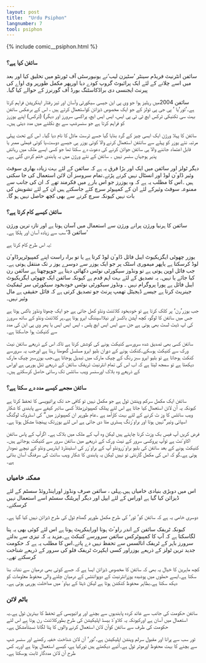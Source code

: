 ```yaml
---
layout: post
title:  "Urdu Psiphon"
langnumber: 7
tool: psiphon
---
```


{% include comic__psiphon.html %}



<h3 class='subhed'>سائفن کیا ہے؟</h3>

سائفن انٹرنیٹ فریڈم سینٹر ’سٹیزن لیب‘نے یونیورسٹی آف ٹورنٹو میں تخلیق کیا اور بعد میں اسے چلانے کے لئے ایک پرائیوٹ گروپ کودے دیا اورپھر مکمل طورپر وی اواے کی پیرنٹ ایجنسی دی براڈکاسٹنگ بورڈ آف گورنرز کے حوالے کیا گیا۔

سائفن 2004میں ریلیز ہوا جو وی پی این جیسی سیکورٹی وآسان اور تیز رفتار اینکرپشن فراہم کرتا ہے۔’ٹور‘یا ’ پی جی پی ٹولز کے جو ایک مخصوص ڈیزائن کواستعمال کرتے ہیں ، اس کے برعکس سائفن بہت سی تکنیکی ٹرکس ایچ ٹی ٹی پی ایس، ایس ایس ایچ، پراکسی سرورز اور دیگر) (ٹرکس) اپنے یوزرز کو فراہم کرتا ہے جو سنسرشپ سے بچ نکلنے میں مدد دیتی ہیں۔

سائفن کا پہلا ورژن ایک ایسی چیز کے گرد بنایا گیا جسے ٹرسٹ ماڈل کا نام دیا گیا۔ اس کے تحت پہلی مرتبہ نئے یوزر کو پہلے سے سائئفن استعمال کرنے والا کوئی یوزر ہی جیسے دوست،یا کوئی فیملی ممبر یا قابل اعتماد جاننے والا ہی سائفن جوائن کرنے کی دعوت دے سکتا تھا جو کسی ایسے ملک میں رہائش پذیر ہوجہاں سنسر نہیں ۔ سائفن کے نئے ورژن میں یہ پابندی ختم کردی گئی ہے۔

دیگر ٹولز اور سائفن میں ایک اور بڑا فرق یہ ہے کہ سائفن کے لئے بہت زیادہ بھاری سوفٹ وئیر ڈاوٴن لوڈ اور انسٹال نہیں کرنے پڑتے۔تمام سروسز آن لائن استعمال کی جا سکتی ہیں ۔اس کا مطلب یہ ہے کہ وہ یوزرز جو اس بارے میں فکرمند تھے کہ ان کی جانب سے ممنوعہ سوفٹ وئیرکے لئے ان کے کمپیوٹر سرچ کئے جاسکتے ہیں ان کے لئے تشویش کی بات نہیں کیونکہ سرچ کرنے سے بھی کچھ حاصل نہیں ہو گا۔

<h3 class='subhed icon how'>سائفن کیسے کام کرتا ہے؟</h3>

سائفن کا ہرنیا ورژن پرانے ورژن سے استعمال میں آسان ہوتا ہے اور تازہ ترین ورژن ’سائفن 3‘سب سے زیادہ آسان اور ہلکا ہے۔

یہ اس طرح کام کرتا ہے:

یوزر چھوٹی ایگزیکیوٹ ایبل فائل ڈاوٴن لوڈ کرتا ہے یا تو براہ راست اپنے کمپیوٹرپرڈاوٴن لوڈ کرسکتا ہے یاپھر میموری اسٹک پر جو ایک یوزر سے دوسرے یوز ر تک منتقل ہوتی ہے۔ جب فائل اوپن ہوتی ہے تو ونڈوز سیکورٹی نوٹس دکھائی دیتا ہے جوپوچھتا ہے سائفن رن کیا جائے یا نہیں۔ یہ تصدیق کے لئے بہت اہم قدم ہے کیونکہ سائفن ایک چھوٹی ایگزیکیوٹ ایبل فائل ہے پورا پروگرام نہیں ۔ ونڈوز سیکورٹی نوٹس خودبخود سیکورٹی سر ٹیفکیٹ جینریٹ کرتا ہے جیسے ڈیجیٹل تھمپ پرنٹ جو تصدیق کرتی ہے کہ فائل حقیقی ہے مال وئیر نہیں۔

جب یوزر’رن‘ پر کلک کرتا ہے تو خودبخود کلائنٹ ونڈو کھل جاتی ہے جو ایک چھوٹا ونڈوز باکس ہوتا ہے جس میں سائفن کا لوگو، کچھ آپشن باکسز اور نیلااسپننگ ایرو ہوتا ہے۔ہر کلائنٹ ونڈو کے ساتھ سرورز کی اپ ڈیٹ لسٹ بھی ہوتی ہے جن سے ایس ایس ایچ پلس ، ایس ایس ایس یا پھر وی پی این کی مدد سے کنیکٹ ہوا جاسکتا ہے۔

سائفن کسی بھی تصدیق شدہ سرورسے کنیکٹ ہونے کی کوشش کرتا ہے تاکہ اس کے ذریعے سائفن نیٹ ورک سے کنیکٹ ہوسکے۔کنکٹ ہونے کے دوران بلیو ایرو مسلسل گھومتا رہتا ہے اورجب یہ سرورسے کنکٹ ہوجاتا ہے تو بلیو ایرو سبز رنگ کے چیک مارک میں تبدیل ہوجاتا ہے۔جب یوزرسبز چیک مارک دیکھتا ہے تو سمجھ لیتا ہے کہ اب اس کی تمام انٹرنیٹ ٹریفک سائفن کے ذریعے ٹنل ہورہی ہے اوراس کے ذریعے وہ بلاک اورسنسر ویب سائٹس تک رسائی حاصل کرسکتے ہیں۔

<h3 class='subhed icon help'>سائفن مجھے کیسے مدد دے سکتا ہے؟</h3>

سائفن ایک مکمل سرکم وینشن ٹول ہے جو مکمل نہیں تو کافی حد تک پرائیویسی کا تحفظ کرتا ہے کیونکہ یہ آن لائن استعمال کیا جاتا ہے اس لئے پبلک کمپیوٹرزمثلاً کسی سائبر کیفے سے پابندی کا شکار ویب سائٹس کا وز ٹ کرنے کے لئے بہت کارآمد ہے ۔عام طورپر ان کمپیوٹرز میں” کی اسٹروک لوگنگ اسپائی وئیر“نہیں ہوتا اور براوٴزنگ ہسٹری مٹا دی جاتی ہے اس لئے یوزرتک پہنچنا مشکل ہوتا ہے۔

فرض کریں آپ فیس بک وزٹ کرنا چاہتے ہیں لیکن وہ آپ کے ملک میں بلاک ہے۔ اگرآپ کے پاس سائفن اکاوٴنٹ ہے توآپ پروکسی سرور کے نیٹ ورک کے ذریعے مین سائفن سرور سے کنیکٹ ہوجاتے ہیں۔کنیکٹ ہونے کے بعد سائفن کی بلیو براوٴزرونڈو آپ کے براوٴزر کی اسٹینڈرڈ ایڈریس ونڈو کے نیچے نمودار ہوتی ہے۔گو کہ اس کی مکمل گارنٹی تو نہیں لیکن یہ پابندی کا شکار ویب سائٹ کی سرفنگ آسان بناتی ہے۔

<h3 class='subhed icon caution'>ممکنہ خامیاں</h3>

اس میں دوبڑی بنیادی خامیاں ہیں۔پہلی ، سائفن صرف ونڈوز اوراینڈروئڈ سسٹم کے لئے ڈیزائن کیا گیا ہے اوراس کے لئے ایپل اور دیگر آپریٹنگ سسٹم اسے استعمال نہیں کرسکتے۔

دوسری خامی یہ ہے کہ سائفن کو’ ٹور‘ کی طرح مکمل طورپر گمنام ٹول کی طرح ڈیزائن نہیں کیا گیا ہے۔

کیونکہ ٹریفک سائفن کے اندر راوٴٹ ہوتا اوراینکرپٹ ہوتا ہے اس لئے کوئی بھی یہ پتا لگاسکتا ہے کہ آپ کا کمپیوٹرکس سائفن سرورسے کنیکٹ ہے۔مزید یہ کہ تیزی سے بدلتے سرورز باہر کے ٹریفک انالسس سے تحفظ نہیں دے پاتے۔اس کا مطلب یہ ہے کہ حکومت جدید ترین ٹولز کے ذریعے یوزراور کسی ایکپرٹ ٹریفک فلو کی سرور کے ذریعے شناخت کرسکتے تھے۔

کچھ ماہرین کا خیال یہ بھی کہ سائفن کا مخصوص ڈیزائن ایسا ہے کہ جسے کوئی بھی درمیان سے نشانہ بنا سکتا ہے۔ایسے حملوں میں پوشیدہ یوزرانٹرنیٹ کے دوپوائنٹس کے درمیان چلنے والی محفوظ معلومات کو دیکھ سکتا ہے۔بظاہر محفوظ کنکشن ہوتا ہے لیکن ڈیٹا کے بہاوٴ میں مداخلت ہورہی ہوتی ہے۔

<h3 class='subhed icon bottomLine'>باٹم لائن</h3>

سائفن حکومت کی جانب سے عائد کردہ پابندیوں سے بچنے اور پرائیویسی کے تحفظ کا بہترین ٹول ہے۔یہ استعمال میں آسان ہے اورکیونکہ یہ کلاوٴڈ بیسڈ اپلیکیشن کی طرح بطورکلائنٹ رن ہوتا ہے اس لئے حکومت کی طرف سے سائفن کوآن لائن استعمال کرنے والوں کا پتا لگانا نسبتاًمشکل ہے۔

ٹور سب سے پرانا اور مقبول سرلم وینشن اپلیکیشن ہے۔’ٹور‘ آن لائن شناخت خفیہ رکھنے اور سنسر شپ سے بچنے کا بہت محفوظ اورموثر ٹول ہے۔آئیے دیکھتے ہیں ٹورکیا ہے، کیسے استعمال ہوتا ہے اوریہ کس طرح آن لائن مددگار ثابت ہوسکتا ہے۔
